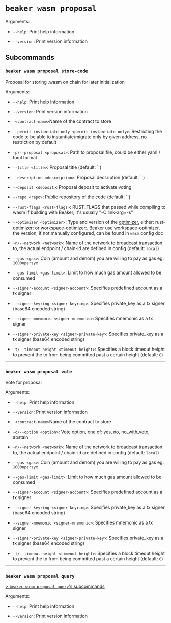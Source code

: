 # `beaker wasm proposal`

Arguments:

* `--help`: Print help information

* `--version`: Print version information

## Subcommands

### `beaker wasm proposal store-code`

Proposal for storing .wasm on chain for later initialization

Arguments:

* `--help`: Print help information

* `--version`: Print version information

* ` <contract-name>`Name of the contract to store

* `--permit-instantiate-only <permit-instantiate-only>`: Restricting the code to be able to instantiate/migrate only by given address, no restriction by default

* `-p/--proposal <proposal>`: Path to proposal file, could be either yaml / toml format

* `--title <title>`: Proposal title (default: ``)

* `--description <description>`: Proposal decsription (default: ``)

* `--deposit <deposit>`: Proposal deposit to activate voting

* `--repo <repo>`: Public repository of the code (default: ``)

* `--rust-flags <rust-flags>`: RUST_FLAGS that passed while compiling to wasm If building with Beaker, it's usually "-C link-arg=-s"

* `--optimizer <optimizer>`: Type and version of the [optimizer](https://github.com/CosmWasm/rust-optimizer), either: rust-optimizer:<version> or workspace-optimizer:</version>. Beaker use workspace-optimizer, the version, if not manually configured, can be found in `wasm` config doc

* `-n/--network <network>`: Name of the network to broadcast transaction to, the actual endpoint / chain-id are defined in config (default: `local`)

* `--gas <gas>`: Coin (amount and denom) you are willing to pay as gas eg. `1000upersyx`

* `--gas-limit <gas-limit>`: Limit to how much gas amount allowed to be consumed

* `--signer-account <signer-account>`: Specifies predefined account as a tx signer

* `--signer-keyring <signer-keyring>`: Specifies private_key as a tx signer (base64 encoded string)

* `--signer-mnemonic <signer-mnemonic>`: Specifies mnemonic as a tx signer

* `--signer-private-key <signer-private-key>`: Specifies private_key as a tx signer (base64 encoded string)

* `-t/--timeout-height <timeout-height>`: Specifies a block timeout height to prevent the tx from being committed past a certain height (default: `0`)

---

### `beaker wasm proposal vote`

Vote for proposal

Arguments:

* `--help`: Print help information

* `--version`: Print version information

* ` <contract-name>`Name of the contract to store

* `-o/--option <option>`: Vote option, one of: yes, no, no_with_veto, abstain

* `-n/--network <network>`: Name of the network to broadcast transaction to, the actual endpoint / chain-id are defined in config (default: `local`)

* `--gas <gas>`: Coin (amount and denom) you are willing to pay as gas eg. `1000upersyx`

* `--gas-limit <gas-limit>`: Limit to how much gas amount allowed to be consumed

* `--signer-account <signer-account>`: Specifies predefined account as a tx signer

* `--signer-keyring <signer-keyring>`: Specifies private_key as a tx signer (base64 encoded string)

* `--signer-mnemonic <signer-mnemonic>`: Specifies mnemonic as a tx signer

* `--signer-private-key <signer-private-key>`: Specifies private_key as a tx signer (base64 encoded string)

* `-t/--timeout-height <timeout-height>`: Specifies a block timeout height to prevent the tx from being committed past a certain height (default: `0`)

---

### `beaker wasm proposal query`

[\> `beaker wasm proposal query`'s subcommands](beaker_wasm_proposal_query.md)

Arguments:

* `--help`: Print help information

* `--version`: Print version information
